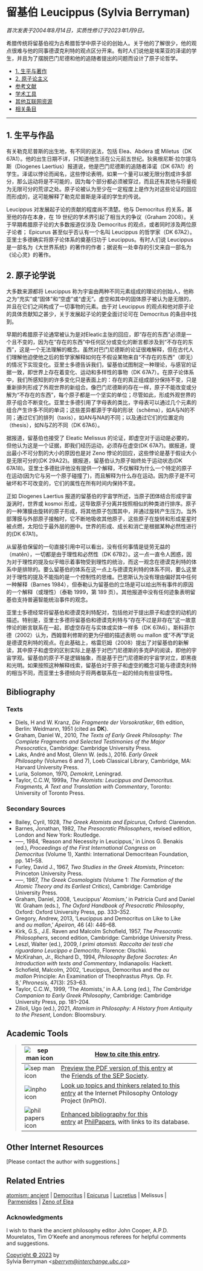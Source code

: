 # 留基伯 Leucippus (Sylvia Berryman)

*首次发表于2004年8月14日，实质性修订于2023年1月9日。*

希腊传统将留基伯视为古希腊哲学中原子论的创始人。关于他的了解很少，他的观点很难与他的同事德谟克利特的观点区分开来。有时人们说他是埃莱亚的泽诺的学生，并且为了摆脱巴门尼德和他的追随者提出的问题而设计了原子论哲学。

* [1. 生平与著作](https://plato.stanford.edu/entries/leucippus/#1)
* [ 2. 原子论主义](https://plato.stanford.edu/entries/leucippus/#2)
* [ 参考文献](https://plato.stanford.edu/entries/leucippus/#Bib)
* [ 学术工具](https://plato.stanford.edu/entries/leucippus/#Aca)
* [其他互联网资源](https://plato.stanford.edu/entries/leucippus/#Oth)
* [ 相关条目](https://plato.stanford.edu/entries/leucippus/#Rel)

---

## 1. 生平与作品

有关勒克尼普斯的出生地，有不同的说法，包括 Elea、Abdera 或 Miletus（DK 67A1）。他的出生日期不详，只知道他生活在公元前五世纪。狄奥根尼斯·拉尔提乌斯（Diogenes Laertius）报道说，他是巴门尼德斯的追随者泽诺（DK 67A1）的学生。泽诺以悖论而闻名，这些悖论表明，如果一个量可以被无限分割成许多部分，那么运动将是不可能的，因为每个部分都必须被穿过，而且还有其他与将量视为无限可分的荒谬之处。原子论被认为至少在一定程度上是作为对这些论证的回应而形成的，这可能解释了勒克尼普斯是泽诺的学生的传说。

Leucippus 对发展起子论的贡献的程度尚不清楚。他与 Democritus 的关系，甚至他的存在本身，在 19 世纪的学术界引起了相当大的争议（Graham 2008）。关于早期希腊原子论的大多数报道仅涉及 Democritus 的观点，或者同时涉及两位原子论者； Epicurus 甚至似乎否认有一个名叫 Leucippus 的哲学家（DK 67A2）。亚里士多德确实将原子论体系的奠基归功于 Leucippus。有时人们说 Leucippus 是一部名为《大世界系统》的著作的作者；据说有一处幸存的引文来自一部名为《论心灵》的著作。

## 2. 原子论学说

大多数来源都将 Leucippus 称为宇宙由两种不同元素组成的理论的创始人，他称之为“充实”或“固体”和“空虚”或“虚无”。虚空和其中的固体原子被认为是无限的，并且在它们之间构成了一切事物的元素。由于对 Leucippus 的观点和他对原子论的具体贡献知之甚少，关于发展起子论的更全面讨论可在 Democritus 的条目中找到。

早期的希腊原子论通常被认为是对Eleatic主张的回应，即“存在的东西”必须是一个且不变的，因为在“存在的东西”中任何区分或变化的断言都涉及到“不存在的东西”，这是一个无法理解的概念。虽然对巴门尼德斯的论证很难解释，但在古代人们理解他迫使他之后的哲学家解释如何在不假设某物来自“不存在的东西”（即无）的情况下实现变化。亚里士多德告诉我们，留基伯试图制定一种理论，与感官的证据一致，即世界上存在着变化、运动和多样性的事物（DK 67A7）。在原子论体系中，我们所感知到的许多变化只是表面上的：存在的真正组成部分保持不变，只是重新排列形成了外观世界的新组合。像巴门尼德斯的存在一样，原子不能改变或分解为“不存在的东西”，每个原子都是一个坚实的单位；尽管如此，形成外观世界的原子组合不断变化。亚里士多德引用了字母表的类比，字母表可以通过几个元素的组合产生许多不同的单词；这些差异都源于字母的形状（schêma），如A与N的不同；通过它们的排列（taxis），如AN与NA的不同；以及通过它们的位置定向（thesis），如N与Z的不同（DK 67A6）。

据报道，留基伯也接受了 Eleatic Melissus 的论证，即虚空对于运动是必要的，但他认为这是一个证据，即我们经历运动，必须存在虚空(DK 67A7)。据报道，提出最小不可分割的大小的原因也是对 Zeno 悖论的回应，这些悖论是基于假设大小是无限可分的(DK 29A22)。据报道，留基伯认为原子始终处于运动状态(DK 67A18)。亚里士多德批评他没有提供一个解释，不仅解释为什么一个特定的原子在运动(因为它与另一个原子碰撞了)，而且解释为什么存在运动。因为原子是不可破坏和不可改变的，它们的属性在所有时间内保持不变。

正如 Diogenes Laertius 报道的留基伯的宇宙学所述，当原子团体结合形成宇宙漩涡时，世界或 kosmoi 形成，这导致原子分离并按照相似的种类进行排序。原子的一种薄膜由旋转的原子形成，将其他原子包围其中，并通过旋转产生压力。当外部薄膜与外部原子接触时，它不断地吸收其他原子，这些原子在旋转和形成星星时被点燃，太阳位于最外层的圈中。世界的形成、成长和消亡是根据某种必然性进行的(DK 67A1)。

从留基伯保留的一句直接引用中可以看出，没有任何事情是徒劳无益的（matên），一切都是由于理性和必然性（DK 67B2）。这一点一直令人困惑，因为对于理性的提及似乎暗示着事物受到理性的统治，而这一观念在德谟克利特的体系中是排除的。要么留基伯的体系在这一点上与德谟克利特的体系不同，要么这里对于理性的提及不能指的是一个控制性的思维。巴恩斯认为没有理由偏好其中任何一种解释（Barnes 1984），但泰勒认为留基伯的立场是可以给出所有事件的原因的一个解释（或理性）（泰勒 1999，第 189 页）。其他报道中没有任何迹象表明留基伯支持普遍智能统治事件的观念。

亚里士多德经常将留基伯和德谟克利特配对，包括他对于提出原子和虚空的动机的描述。特别是，亚里士多德将留基伯和德谟克利特与“存在不过是非存在”这一故意悖论的断言联系在一起，即虚空存在与实体或实体一样多（DK 67A6）。斯科菲尔德（2002）认为，西姆普利修斯的更为仔细的描述表明 ou mallon 或“不再”学说是德谟克利特的观点。在此基础上，格雷厄姆（2008）提出了对留基伯的新解读，其中原子和虚空的区别实际上是基于对巴门尼德斯的多克萨的阅读，即他的宇宙学观。留基伯的原子不是逻辑抽象，而是基于巴门尼德斯的宇宙学对立，即黑夜和光明。如果按照这种解释线索，留基伯对于原子和虚空的概念可能与德谟克利特的相当不同，而亚里士多德倾向于将两者联系在一起的倾向有些误导性。

## Bibliography

### Texts

* Diels, H and W. Kranz, *Die Fragmente der Vorsokratiker*, 6th edition, Berlin: Weidmann, 1951 (cited as **DK**).
* Graham, Daniel W., 2010, *The Texts of Early Greek Philosophy: The Complete Fragments and Selected Testimonies of the Major Presocratics*, Cambridge: Cambridge University Press.
* Laks, André and Most, Glenn W. (eds.), 2016. *Early Greek Philosophy* (Volumes 6 and 7), Loeb Classical Library, Cambridge, MA: Harvard University Press.
* Luria, Solomon, 1970, *Demokrit*, Leningrad.
* Taylor, C.C.W, 1999a, *The Atomists: Leucippus and Democritus. Fragments, A Text and Translation with Commentary*, Toronto: University of Toronto Press.

### Secondary Sources

* Bailey, Cyril, 1928, *The Greek Atomists and Epicurus*, Oxford: Clarendon.
* Barnes, Jonathan, 1982, *The Presocratic Philosophers*, revised edition, London and New York: Routledge.
* –––, 1984, ‘Reason and Necessity in Leucippus,’ in Linos G. Benakis (ed.), *Proceedings of the First International Congress on Democritus* (Volume 1), Xanthi: International Democritean Foundation, pp. 141–58.
* Furley, David J., 1967, *Two Studies in the Greek Atomists*, Princeton: Princeton University Press.
* –––, 1987, *The Greek Cosmologists* (Volume 1: *The Formation of the Atomic Theory and its Earliest Critics*), Cambridge: Cambridge University Press.
* Graham, Daniel, 2008, ‘Leucippus’ Atomism,’ in Patricia Curd and Daniel W. Graham (eds.), *The Oxford Handbook of Presocratic Philosophy*, Oxford: Oxford University Press, pp. 333–352.
* Gregory, Andrew, 2013, ‘Leucippus and Democritus on Like to Like and *ou mallon*,’ *Apeiron*, 46 (4): 446–68.
* Kirk, G.S., J.E. Raven and Malcolm Schofield, 1957, *The Presocratic Philosophers*, second edition, Cambridge: Cambridge University Press.
* Leszl, Walter (ed.), 2009, *I primi atomisti. Raccolta dei testi che riguardano Leucippo e Democrito*, Florence: Olschki.
* McKirahan, Jr., Richard D., 1994, *Philosophy Before Socrates: An Introduction with texts and Commentary*, Indianapolis: Hackett.
* Schofield, Malcolm, 2002, ‘Leucippus, Democritus and the *ou mallon* Principle: An Examination of Theophrastus *Phys. Op.* Fr. 8,’ *Phronesis*, 47(3): 253–63.
* Taylor, C.C.W., 1999, ‘The Atomists,’ in A.A. Long (ed.), *The Cambridge Companion to Early Greek Philosophy*, Cambridge: Cambridge University Press, pp. 181–204.
* Zilioli, Ugo (ed.), 2021, *Atomism in Philosophy: A History from Antiquity to the Present*, London: Bloomsbury.

## Academic Tools

> | ![sep man icon](https://plato.stanford.edu/symbols/sepman-icon.jpg) | [How to cite this entry](https://plato.stanford.edu/cgi-bin/encyclopedia/archinfo.cgi?entry=leucippus). |
> | --- | --- |
> | ![sep man icon](https://plato.stanford.edu/symbols/sepman-icon.jpg) | [Preview the PDF version of this entry](https://leibniz.stanford.edu/friends/preview/leucippus/) at the [Friends of the SEP Society](https://leibniz.stanford.edu/friends/). |
> | ![inpho icon](https://plato.stanford.edu/symbols/inpho.png) | [Look up topics and thinkers related to this entry](https://www.inphoproject.org/entity?sep=leucippus&redirect=True) at the Internet Philosophy Ontology Project (InPhO). |
> | ![phil papers icon](https://plato.stanford.edu/symbols/pp.gif) | [Enhanced bibliography for this entry](https://philpapers.org/sep/leucippus/) at [PhilPapers](https://philpapers.org/), with links to its database. |

## Other Internet Resources

[Please contact the author with suggestions.]

## Related Entries

[atomism: ancient](https://plato.stanford.edu/entries/atomism-ancient/) | [Democritus](https://plato.stanford.edu/entries/democritus/) | [Epicurus](https://plato.stanford.edu/entries/epicurus/) | [Lucretius](https://plato.stanford.edu/entries/lucretius/) | Melissus | [Parmenides](https://plato.stanford.edu/entries/parmenides/) | [Zeno of Elea](https://plato.stanford.edu/entries/zeno-elea/)

### Acknowledgments

I wish to thank the ancient philosophy editor John Cooper, A.P.D. Mourelatos, Tim O’Keefe and anonymous referees for helpful comments and suggestions.

[Copyright © 2023](https://plato.stanford.edu/info.html#c) by  
Sylvia Berryman <[*sberrym@interchange.ubc.ca*](mailto:sberrym%40interchange%2eubc%2eca)>
